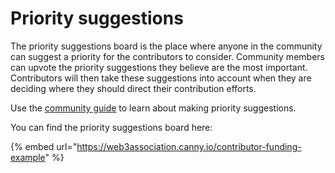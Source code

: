 # Priority suggestions

The priority suggestions board is the place where anyone in the community can suggest a priority for the contributors to consider. Community members can upvote the priority suggestions they believe are the most important. Contributors will then take these suggestions into account when they are deciding where they should direct their contribution efforts.

Use the [community guide](../contributor-funding-experiment/community-guide.md) to learn about making priority suggestions.&#x20;

You can find the priority suggestions board here:

{% embed url="https://web3association.canny.io/contributor-funding-example" %}

